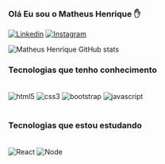 
### Olá Eu sou o Matheus Henrique ✋

[![Linkedin](https://img.shields.io/badge/LinkedIn-0077B5?style=for-the-badge&logo=linkedin&logoColor=white)](https://www.linkedin.com/in/matheus-henrique-5bb087213/)
[![Instagram](https://img.shields.io/badge/Instagram-E4405F?style=for-the-badge&logo=instagram&logoColor=white)](https://www.instagram.com/_matheus_2304/)

![Matheus Henrique GitHub stats](https://github-readme-stats.vercel.app/api?username=MatheusHenrique23&show_icons=true&theme=dracula)

### Tecnologias que tenho conhecimento

<div style='display: inline_block'><br/>
    <img align='center' alt='html5' src='https://img.shields.io/badge/HTML5-E34F26?style=for-the-badge&logo=html5&logoColor=white'>
    <img align='center' alt='css3' src='https://img.shields.io/badge/CSS3-1572B6?style=for-the-badge&logo=css3&logoColor=white'>
    <img align='center' alt='bootstrap' src='https://img.shields.io/badge/Bootstrap-563D7C?style=for-the-badge&logo=bootstrap&logoColor=white'>
    <img align='center' alt='javascript' src='https://img.shields.io/badge/JavaScript-F7DF1E?style=for-the-badge&logo=javascript&logoColor=black'>
</div><br/>

### Tecnologias que estou estudando

<div style='display: inline_block'><br/>
    <img align='center' alt='React' src='https://img.shields.io/badge/React-20232A?style=for-the-badge&logo=react&logoColor=61DAFB'>
    <img align='center' alt='Node' src='https://img.shields.io/badge/Node.js-43853D?style=for-the-badge&logo=node.js&logoColor=white'>
</div>
